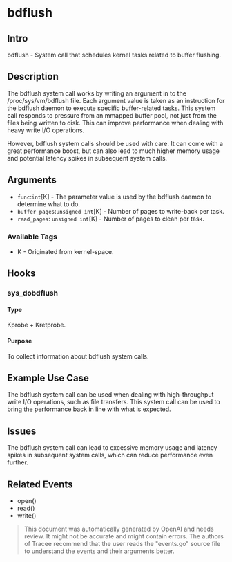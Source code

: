 
# bdflush

## Intro
bdflush - System call that schedules kernel tasks related to buffer flushing.

## Description
The bdflush system call works by writing an argument in to the /proc/sys/vm/bdflush file. Each argument value is taken as an instruction for the bdflush daemon to execute specific buffer-related tasks. This system call responds to pressure from an mmapped buffer pool, not just from the files being written to disk. This can improve performance when dealing with heavy write I/O operations.

However, bdflush system calls should be used with care. It can come with a great performance boost, but can also lead to much higher memory usage and potential latency spikes in subsequent system calls.

## Arguments
* `func`:`int`[K] - The parameter value is used by the bdflush daemon to determine what to do.
* `buffer_pages`:`unsigned int`[K] - Number of pages to write-back per task.
* `read_pages`: `unsigned int`[K] - Number of pages to clean per task.

### Available Tags
* K - Originated from kernel-space.

## Hooks
### sys_dobdflush
#### Type
Kprobe + Kretprobe.
#### Purpose
To collect information about bdflush system calls.

## Example Use Case
The bdflush system call can be used when dealing with high-throughput write I/O operations, such as file transfers. This system call can be used to bring the performance back in line with what is expected.

## Issues 
The bdflush system call can lead to excessive memory usage and latency spikes in subsequent system calls, which can reduce performance even further.

## Related Events
* open()
* read()
* write()

> This document was automatically generated by OpenAI and needs review. It might
> not be accurate and might contain errors. The authors of Tracee recommend that
> the user reads the "events.go" source file to understand the events and their
> arguments better.
